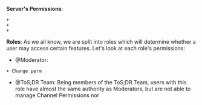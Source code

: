 **Server's Permissions**:

```fix
+ 
+
+
```

**Roles**:
As we all know, we are split into roles which will determine whether a user may access certain features. Let's look at each role's permissions:

- @Moderator:
```fix
+ Change perm
```
- @ToS;DR Team: Being members of the ToS;DR Team, users with this role have almost the same authority as Moderators, but are not able to manage Channel Permissions nor
